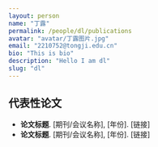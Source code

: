 ```yaml
---
layout: person
name: "丁露"
permalink: /people/dl/publications
avatar: "avatar/丁露图片.jpg"
email: "2210752@tongji.edu.cn"
bio: "This is bio"
description: "Hello I am dl"
slug: "dl"
---
```



## 代表性论文

- **论文标题**. [期刊/会议名称], [年份]. [链接]
- **论文标题**. [期刊/会议名称], [年份]. [链接]